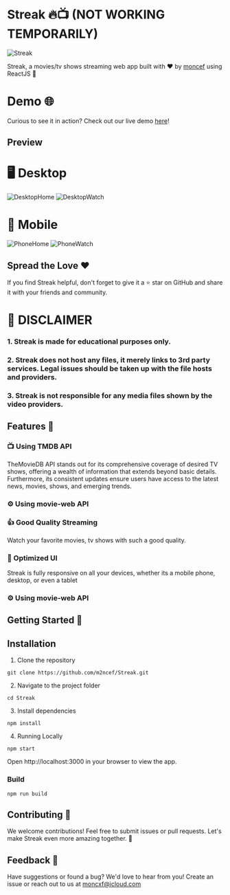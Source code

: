 # Streak 🔥📺 (NOT WORKING TEMPORARILY)
![Streak](https://socialify.git.ci/m2ncef/Streak/image?description=1&font=Inter&language=1&name=1&owner=1&theme=Dark)

Streak, a movies/tv shows streaming web app built with ❤️ by [moncef](https://github.com/m2ncef) using ReactJS 🚀

# Demo 🌐

Curious to see it in action? Check out our live demo [here](https://streaak.netlify.app)!

## Preview
# 🖥 Desktop
![DesktopHome](https://i.imgur.com/1yAIaGp.png)
![DesktopWatch](https://i.imgur.com/cYf3gzs.png)
# 📱 Mobile
![PhoneHome](https://i.imgur.com/Upoy5kS.png)
![PhoneWatch](https://i.imgur.com/ly5pY7I.png)

## Spread the Love ❤️
If you find Streak helpful, don't forget to give it a ⭐️ star on GitHub and share it with your friends and community.

# 🚨 DISCLAIMER

### 1. Streak is made for educational purposes only.
### 2. Streak does not host any files, it merely links to 3rd party services. Legal issues should be taken up with the file hosts and providers. 
### 3. Streak is not responsible for any media files shown by the video providers.

## Features 🌈

### 📺 Using TMDB API
   TheMovieDB API stands out for its comprehensive coverage of desired TV shows, offering a wealth of information that extends beyond basic details. Furthermore, its consistent updates ensure users have access to the latest news, movies, shows, and emerging trends.
### ⚙️ Using movie-web API
### 👍 Good Quality Streaming
   Watch your favorite movies, tv shows with such a good quality.
### 📐 Optimized UI
   Streak is fully responsive on all your devices, whether its a mobile phone, desktop, or even a tablet
### ⚙️ Using movie-web API

## Getting Started 🚀

## Installation
1. Clone the repository

```
git clone https://github.com/m2ncef/Streak.git
```

2. Navigate to the project folder

```
cd Streak
```

3. Install dependencies
   
```
npm install
```

4. Running Locally
   
```
npm start
```
   
Open http://localhost:3000 in your browser to view the app.

### Build
```
npm run build
```

## Contributing 🤝
We welcome contributions! Feel free to submit issues or pull requests. Let's make Streak even more amazing together. 🌟

## Feedback 💌
Have suggestions or found a bug? We'd love to hear from you! Create an issue or reach out to us at moncxf@icloud.com
